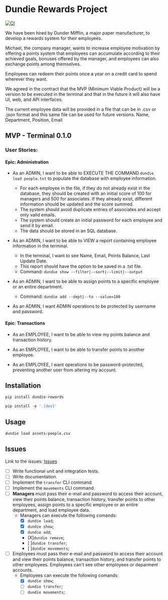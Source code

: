 # Dundie Rewards Project

[![CI](https://github.com/BrunoChiconato/dundie-rewards/actions/workflows/main.yml/badge.svg)](https://github.com/BrunoChiconato/dundie-rewards/actions/workflows/main.yml)

We have been hired by Dunder Mifflin, a major paper manufacturer, to develop a rewards system for their employees.

Michael, the company manager, wants to increase employee motivation by offering a points system that employees can accumulate according to their achieved goals, bonuses offered by the manager, and employees can also exchange points among themselves.

Employees can redeem their points once a year on a credit card to spend wherever they want.

We agreed in the contract that the MVP (Minimum Viable Product) will be a version to be executed in the terminal and that in the future it will also have UI, web, and API interfaces.

The current employee data will be provided in a file that can be in .csv or .json format and this same file can be used for future versions. Name, Department, Position, Email

## MVP - Terminal 0.1.0

### User Stories:

#### Epic: Administration

- As an ADMIN, I want to be able to EXECUTE THE COMMAND `dundie load people.txt` to populate the database with employee information.
    - For each employee in the file, if they do not already exist in the database, they should be created with an initial score of 100 for managers and 500 for associates. If they already exist, different information should be updated and the score summed.
    - The system should avoid duplicate entries of associates and accept only valid emails.
    - The system should create an initial password for each employee and send it by email.
    - The data should be stored in an SQL database.

- As an ADMIN, I want to be able to VIEW a report containing employee information in the terminal.
    - In the terminal, I want to see Name, Email, Points Balance, Last Update Date.
    - This report should have the option to be saved in a .txt file.
    - Command: `dundie show --filter|--sort|--limit|--output`

- As an ADMIN, I want to be able to assign points to a specific employee or an entire department.
    - Command: `dundie add --dept|--to --value=100`

- As an ADMIN, I want ADMIN operations to be protected by username and password.

#### Epic: Transactions

- As an EMPLOYEE, I want to be able to view my points balance and transaction history.

- As an EMPLOYEE, I want to be able to transfer points to another employee.

- As an EMPLOYEE, I want operations to be password-protected, preventing another user from altering my account.

## Installation

```py
pip install dundie-rewards
```

```py
pip install -e '.[dev]'
```

## Usage

```py
dundie load assets/people.csv
```

## Issues

Link to the issues: [Issues](https://github.com/rochacbruno/dundie-rewards/milestone/4)

- [ ] Write functional unit and integration tests.
- [ ] Write documentation.
- [ ] Implement the `transfer` CLI command.
- [ ] Implement the `movements` CLI command.
- [ ] **Managers** must pass their e-mail and password to access their account, view their points balance, transaction history, transfer points to other employees, assign points to a specific employee or an entire department, and load employee data.
    - Managers can execute the following comands:
        - [X] `dundie load`;
        - [X] `dundie show`;
        - [X] `dundie add`;
        - [X]`dundie remove`;
        - [ ]`dundie transfer`;
        - [ ]`dundie movements`;
- [ ] Employees must pass their e-mail and password to access their account and view their points balance, transaction history, and transfer points to other employees. Employees can't see other employees or deparment accounts.
    - Employees can execute the following comands:
        - [X] `dundie show`;
        - [ ] `dundie transfer`;
        - [ ] `dundie movements`;
